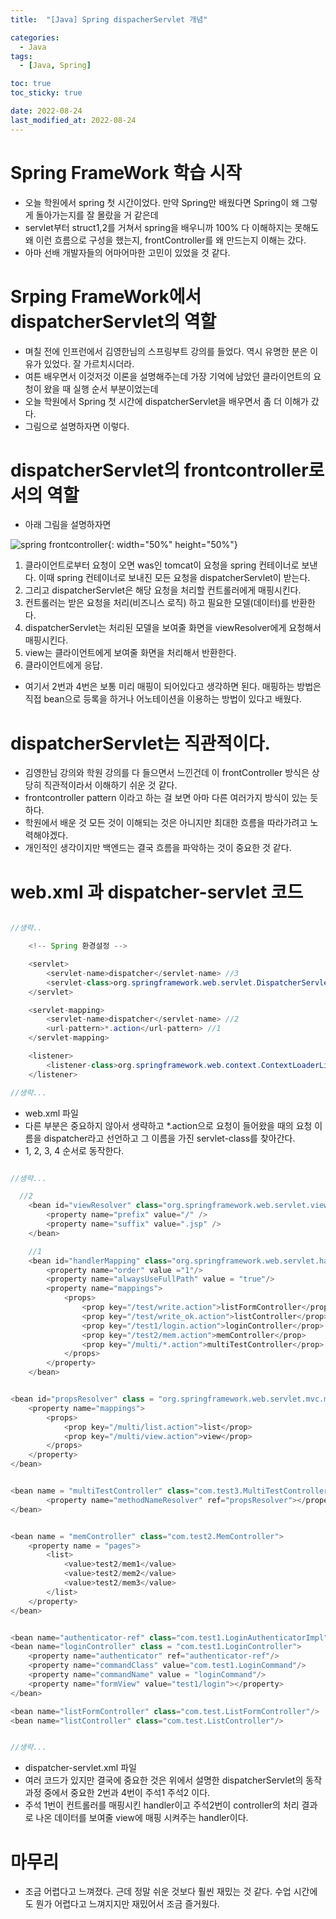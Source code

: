 ```yaml
---
title:  "[Java] Spring dispacherServlet 개념" 

categories:
  - Java
tags:
  - [Java, Spring]

toc: true
toc_sticky: true

date: 2022-08-24
last_modified_at: 2022-08-24
---
```



# Spring FrameWork 학습 시작
 - 오늘 학원에서 spring 첫 시간이었다. 만약 Spring만 배웠다면 Spring이 왜 그렇게 돌아가는지를 잘 몰랐을 거 같은데
 - servlet부터 struct1,2를 거쳐서 spring을 배우니까 100% 다 이해하지는 못해도 왜 이런 흐름으로 구성을 했는지, frontController를 왜 만드는지 이해는 갔다.
 - 아마 선배 개발자들의 어마어마한 고민이 있었을 것 같다.


# Srping FrameWork에서 dispatcherServlet의 역할
 - 며칠 전에 인프런에서 김영한님의 스프링부트 강의를 들었다. 역시 유명한 분은 이유가 있었다. 잘 가르치시더라.
 - 여튼 배우면서 이것저것 이론을 설명해주는데 가장 기억에 남았던 클라이언트의 요청이 왔을 때 실행 순서 부분이었는데
 - 오늘 학원에서 Spring 첫 시간에 dispatcherServlet을 배우면서 좀 더 이해가 갔다.
 - 그림으로 설명하자면 이렇다.

# dispatcherServlet의 frontcontroller로서의 역할
 - 아래 그림을 설명하자면

![spring frontcontroller](https://user-images.githubusercontent.com/25880465/186456971-eabd8827-815a-4e85-a462-1e973441ef0b.png){: width="50%" height="50%"}

 1. 클라이언트로부터 요청이 오면 was인 tomcat이 요청을 spring 컨테이너로 보낸다. 이때 spring 컨테이너로 보내진 모든 요청을 dispatcherServlet이 받는다.
 2. 그리고 dispatcherServlet은 해당 요청을 처리할 컨트롤러에게 매핑시킨다.
 3. 컨트롤러는 받은 요청을 처리(비즈니스 로직) 하고 필요한 모델(데이터)를 반환한다.
 4. dispatcherServlet는 처리된 모델을 보여줄 화면을 viewResolver에게 요청해서 매핑시킨다.
 5. view는 클라이언트에게 보여줄 화면을 처리해서 반환한다.
 6. 클라이언트에게 응답.

 - 여기서 2번과 4번은 보통 미리 매핑이 되어있다고 생각하면 된다. 매핑하는 방법은 직접 bean으로 등록을 하거나 어노테이션을 이용하는 방법이 있다고 배웠다.


# dispatcherServlet는 직관적이다.
 - 김영한님 강의와 학원 강의를 다 들으면서 느낀건데 이 frontController 방식은 상당히 직관적이라서 이해하기 쉬운 것 같다.
 - frontcontroller pattern 이라고 하는 걸 보면 아마 다른 여러가지 방식이 있는 듯하다.
 - 학원에서 배운 것 모든 것이 이해되는 것은 아니지만 최대한 흐름을 따라가려고 노력해야겠다.
 - 개인적인 생각이지만 백엔드는 결국 흐름을 파악하는 것이 중요한 것 같다.

# web.xml 과 dispatcher-servlet 코드
```java

//생략..

	<!-- Spring 환경설정 -->

	<servlet>
		<servlet-name>dispatcher</servlet-name> //3
		<servlet-class>org.springframework.web.servlet.DispatcherServlet</servlet-class> //4
	</servlet>

	<servlet-mapping>
		<servlet-name>dispatcher</servlet-name> //2
		<url-pattern>*.action</url-pattern> //1
	</servlet-mapping>

	<listener>
		<listener-class>org.springframework.web.context.ContextLoaderListener</listener-class>
	</listener>

//생략...

```
 - web.xml 파일
 - 다른 부분은 중요하지 않아서 생략하고 *.action으로 요청이 들어왔을 때의 요청 이름을 dispatcher라고 선언하고 그 이름을 가진 servlet-class를 찾아간다.
 - 1, 2, 3, 4 순서로 동작한다.





```java

//생략...

  //2
	<bean id="viewResolver" class="org.springframework.web.servlet.view.InternalResourceViewResolver">
		<property name="prefix" value="/" />
		<property name="suffix" value=".jsp" />
	</bean>

	//1
	<bean id="handlerMapping" class="org.springframework.web.servlet.handler.SimpleUrlHandlerMapping">
		<property name="order" value ="1"/>
		<property name="alwaysUseFullPath" value = "true"/>
		<property name="mappings">
			<props>
				<prop key="/test/write.action">listFormController</prop>
				<prop key="/test/write_ok.action">listController</prop>
				<prop key="/test1/login.action">loginController</prop>
				<prop key="/test2/mem.action">memController</prop>
				<prop key="/multi/*.action">multiTestController</prop>
			</props>
		</property>
	</bean>


<bean id="propsResolver" class = "org.springframework.web.servlet.mvc.multiaction.PropertiesMethodNameResolver">
	<property name="mappings">
		<props>
			<prop key="/multi/list.action">list</prop>
			<prop key="/multi/view.action">view</prop>
		</props>
	</property>
</bean>


<bean name = "multiTestController" class="com.test3.MultiTestController">
		<property name="methodNameResolver" ref="propsResolver"></property>
</bean>


<bean name = "memController" class="com.test2.MemController">
	<property name = "pages">
		<list>
			<value>test2/mem1</value>
			<value>test2/mem2</value>
			<value>test2/mem3</value>
		</list>
	</property>
</bean>


<bean name="authenticator-ref" class="com.test1.LoginAuthenticatorImpl"/>
<bean name="loginController" class = "com.test1.LoginController">
	<property name="authenticator" ref="authenticator-ref"/>
	<property name="commandClass" value="com.test1.LoginCommand"/>
	<property name="commandName" value = "loginCommand"/>
	<property name="formView" value="test1/login"></property>
</bean>

<bean name="listFormController" class="com.test.ListFormController"/>
<bean name="listController" class="com.test.ListController"/>


//생략...

```
- dispatcher-servlet.xml 파일
- 여러 코드가 있지만 결국에 중요한 것은 위에서 설명한 dispatcherServlet의 동작 과정 중에서 중요한 2번과 4번이 주석1 주석2 이다.
- 주석 1번이 컨트롤러를 매핑시킨 handler이고 주석2번이 controller의 처리 결과로 나온 데이터를 보여줄 view에 매핑 시켜주는 handler이다.

# 마무리
 - 조금 어렵다고 느껴졌다. 근데 정말 쉬운 것보다 훨씬 재밌는 것 같다. 수업 시간에도 뭔가 어렵다고 느껴지지만 재밌어서 조금 즐거웠다.
<br>



<!-- [맨 위](#){: .btn .btn--primary }{: .align-right} 스크롤시 자동으로 up to 화살표가 나오므로 삭제 -->

